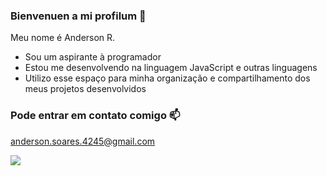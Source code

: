 ### Bienvenuen a mi profilum 💙

Meu nome é Anderson R.

- Sou um aspirante à programador
- Estou me desenvolvendo na linguagem JavaScript e outras linguagens
- Utilizo esse espaço para minha organização e compartilhamento dos meus projetos desenvolvidos

### Pode entrar em contato comigo 📫

anderson.soares.4245@gmail.com

![](https://media.tenor.com/-2vsE-CfLZcAAAAM/berserk.gif)
